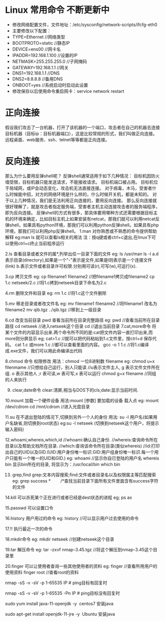 # Linux 常用命令  不断更新中
* 修改网络配置文件，文件地址：/etc/sysconfig/network-scripts/ifcfg-eth0
* 主要修改以下配置：
* TYPE=Ethernet               //网络类型
* BOOTPROTO=static            //静态IP
* DEVICE=ens00                //网卡名
*  IPADDR=192.168.1.100        //设置的IP
*  NETMASK=255.255.255.0       //子网掩码
*  GATEWAY=192.168.1.1         //网关
*  DNS1=192.168.1.1            //DNS
*  DNS2=8.8.8.8                //备用DNS
*  ONBOOT=yes                  //系统启动时启动此设置
* 修改保存以后使用命令重启网卡：service network restart
# 正向连接
假设我们攻击了一台机器，打开了该机器的一个端口，攻击者在自己的机器去连接目标机器（目标ip：目标机器端口），这是比较常规的形式，我们叫做正向连接。远程桌面、web服务、ssh、telnet等等都是正向连接。
# 反向连接
那么为什么要用反弹shell呢？
反弹shell通常适用于如下几种情况：
目标机因防火墙受限，目标机器只能发送请求，不能接收请求。
目标机端口被占用。
目标机位于局域网，或IP会动态变化，攻击机无法直接连接。
对于病毒，木马，受害者什么时候能中招，对方的网络环境是什么样的，什么时候开关机，都是未知的。
对于以上几种情况，我们是无法利用正向连接的，要用反向连接。
那么反向连接就很好理解了，就是攻击者指定服务端，受害者主机主动连接攻击者的服务端程序，即为反向连接。
反弹shell的方式有很多，那具体要用哪种方式还需要根据目标主机的环境来确定，比如目标主机上如果安装有netcat，那我们就可以利用netcat反弹shell，如果具有python环境，那我们可以利用python反弹shell。如果具有php环境，那我们可以利用php反弹shell。
1.man 对你熟悉或不熟悉的命令提供帮助解释
eg:man ls 就可以查看ls相关的用法
注：按q键或者ctrl+c退出,在linux下可以使用ctrl+c终止当前程序运行

2.ls 查看目录或者文件的属*,列举出任一目录下面的文件
eg: ls /usr/man
ls -l
a.d表示目录(directory),如果是一个"-"表示是文件,如果是l则表示是一个连接文件(link)
b.表示文件或者目录许可权限.分别用可读(r),可写(w),可运行(x). 

3.cp 拷贝文件
eg: cp filename1 filename2 //把filename1拷贝成filename2 
cp 1.c netseek/2.c //将1.c拷到netseek目录下命名为2.c

4.rm 删除文件和目录
eg: rm 1.c //将1.c这个文件删除

5.mv 移走目录或者改文件名
eg: mv filename1 filename2 //将filename1 改名为filename2
mv qib.tgz ../qib.tgz //移到上一级目录

6.cd 改变当前目录 pwd 查看当前所在目录完整路径
eg: pwd //查看当前所在目录路径
cd netseek //进入netseek这个目录
cd //退出当前目录
7.cat,more命令 
将某个文件的内容显示出来.两个命令所不同的是:cat把文件内容一直打印出来,而 more则分屏显示
eg; cat>1.c //就可以把代码粘帖到1.c文件里，按ctrl+d 保存代码。
cat 1.c 或more 1.c //都可以查看里面的内容。
gcc -o 1 1.c //将1.c编译成.exe文件，我们可以用此命编译出代码


8.chmod 命令 权限修改 用法：chmod 一位8进制数 filename
eg: chmod u+x filenmame //只想给自己运行，别人只能读
//u表示文件主人, g 表示文件文件所在组. o 表示其他人 ;r 表可读,w 表可写,x 表可以运行
chmod g+x filename //同组的人来执行

9. clear,date命令 clear:清屏,相当与DOS下的cls;date:显示当前时间.

10.mount 加载一个硬件设备
用法:mount [参数] 要加载的设备 载入点
eg: mount /dev/cdrom 
cd /mnt/cdrom //进入光盘目录

11.su 在不退出登陆的情况下,切换到另外一个人的身份
用法: su -l 用户名(如果用户名缺省,则切换到root状态)
eg:su -l netseek (切换到netseek这个用户，将提示输入密码)

12.whoami,whereis,which,id 
//whoami:确认自己身份. 
//whereis:查询命令所在目录以及帮助文档所在目录. 
//which:查询该命令所在目录(类似whereis) 
//id:打印出自己的UID以及GID.(UID:用户身份唯一标识.GID:用户组身份唯一标识.每一个用户只能有一个唯一的UID和GID.) 
eg: whoami //显示你自已登陆的用户名
whereis bin 显示bin所在的目录, 将显示为：/usr/local/bin
which bin 

13. grep,find grep:文本内容搜索;find:文件或者目录名以及权限属主等匹配搜索
eg: grep success * 　　/*查找当前目录下面所有文件里面含有success字符的文件

14.kill 可以杀死某个正在进行或者已经是dest状态的进程
eg; ps ax 

15.passwd 可以设置口令

16.history 用户用过的命令
eg: history //可以显示用户过去使用的命令

17.!! 执行最近一次的命令

18.mkdir命令
eg: mkdir netseek //创建netseek这个目录

19.tar 解压命令
eg: tar -zxvf nmap-3.45.tgz //将这个解压到nmap-3.45这个目录里

20.finger 可以让使用者查询一些其他使用者的资料
eg: finger //查看所用用户的使用资料
finger root //查看root的资料

nmap -sS -v -sV -p 1-65535 IP # ping目标有回复时

nmap -sS -v -sV -p 1-65535 -Pn IP # ping目标没有回复时

sudo yum install java-11-openjdk -y  centos7 安装java

sudo apt-get install openjdk-11-jre -y   Ubuntu 安装java
